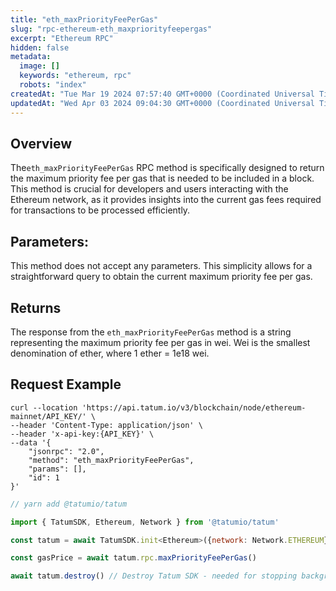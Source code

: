 ```yaml
---
title: "eth_maxPriorityFeePerGas"
slug: "rpc-ethereum-eth_maxpriorityfeepergas"
excerpt: "Ethereum RPC"
hidden: false
metadata: 
  image: []
  keywords: "ethereum, rpc"
  robots: "index"
createdAt: "Tue Mar 19 2024 07:57:40 GMT+0000 (Coordinated Universal Time)"
updatedAt: "Wed Apr 03 2024 09:04:30 GMT+0000 (Coordinated Universal Time)"
---
```

## Overview

The`eth_maxPriorityFeePerGas` RPC method is  specifically designed to return the maximum priority fee per gas that is needed to be included in a block. This method is crucial for developers and users interacting with the Ethereum network, as it provides insights into the current gas fees required for transactions to be processed efficiently.

## Parameters:

This method does not accept any parameters. This simplicity allows for a straightforward query to obtain the current maximum priority fee per gas.

## Returns

The response from the `eth_maxPriorityFeePerGas` method is a string representing the maximum priority fee per gas in wei. Wei is the smallest denomination of ether, where 1 ether = 1e18 wei.

## Request Example

```curl cURL
curl --location 'https://api.tatum.io/v3/blockchain/node/ethereum-mainnet/API_KEY/' \
--header 'Content-Type: application/json' \
--header 'x-api-key:{API_KEY}' \
--data '{
    "jsonrpc": "2.0",
    "method": "eth_maxPriorityFeePerGas",
    "params": [],
    "id": 1
}'

```
```javascript JS SDK
// yarn add @tatumio/tatum

import { TatumSDK, Ethereum, Network } from '@tatumio/tatum'

const tatum = await TatumSDK.init<Ethereum>({network: Network.ETHEREUM})

const gasPrice = await tatum.rpc.maxPriorityFeePerGas()

await tatum.destroy() // Destroy Tatum SDK - needed for stopping background jobs
```
